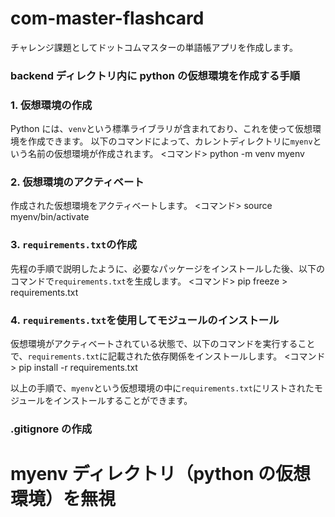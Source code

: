 # com-master-flashcard

チャレンジ課題としてドットコムマスターの単語帳アプリを作成します。

### backend ディレクトリ内に python の仮想環境を作成する手順

### 1. 仮想環境の作成

Python には、`venv`という標準ライブラリが含まれており、これを使って仮想環境を作成できます。
以下のコマンドによって、カレントディレクトリに`myenv`という名前の仮想環境が作成されます。
<コマンド>
python -m venv myenv

### 2. 仮想環境のアクティベート

作成された仮想環境をアクティベートします。
<コマンド>
source myenv/bin/activate

### 3. `requirements.txt`の作成

先程の手順で説明したように、必要なパッケージをインストールした後、以下のコマンドで`requirements.txt`を生成します。
<コマンド>
pip freeze > requirements.txt

### 4. `requirements.txt`を使用してモジュールのインストール

仮想環境がアクティベートされている状態で、以下のコマンドを実行することで、`requirements.txt`に記載された依存関係をインストールします。
<コマンド>
pip install -r requirements.txt

以上の手順で、`myenv`という仮想環境の中に`requirements.txt`にリストされたモジュールをインストールすることができます。

### .gitignore の作成

# myenv ディレクトリ（python の仮想環境）を無視

<!--
myenv
db.sqlite3
*.pyc
__pycache__
.DS_Store
/.gitignore
-->

